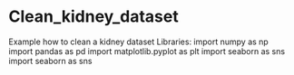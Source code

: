 # Clean_kidney_dataset
Example how to clean a kidney dataset 
Libraries:
import numpy as np 
import pandas as pd 
import matplotlib.pyplot as plt
import seaborn as sns 
import seaborn as sns

